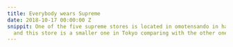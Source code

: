```yaml
---
title: Everybody wears Supreme
date: 2018-10-17 00:00:00 Z
snippit: One of the five supreme stores is located in omotensando in harajuku, Tokyo,
  and this store is a smaller one in Tokyo comparing with the other one in Shibuya.
---
```


